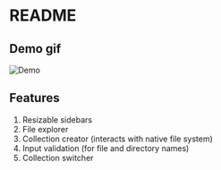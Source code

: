 # README

## Demo gif

![Demo](demo.gif)

## Features

1. Resizable sidebars
2. File explorer
3. Collection creator (interacts with native file system)
4. Input validation (for file and directory names)
5. Collection switcher
